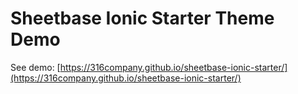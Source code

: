 # Sheetbase Ionic Starter Theme Demo
See demo: [https://316company.github.io/sheetbase-ionic-starter/](https://316company.github.io/sheetbase-ionic-starter/)